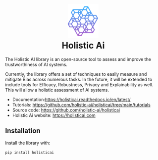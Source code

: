 <h1 align="center">
<img src="docs/holistic_ai.png" width="100">
<br>Holistic Ai
</h1>

The Holistic AI library is an open-source tool to assess and improve the trustworthiness of AI systems.  

Currently, the library offers a set of techniques to easily measure and mitigate Bias across numerous tasks. In the future, it will be extended to include tools for Efficacy, Robustness, Privacy and Explainability as well. This will allow a holistic assessment of AI systems.  

- Documentation:https://holisticai.readthedocs.io/en/latest/ 
- Tutorials: https://github.com/holistic-ai/holisticai/tree/main/tutorials
- Source code: https://github.com/holistic-ai/holisticai
- Holistic Ai website: https://holisticai.com

## Installation

Install the library with:

    pip install holisticai
